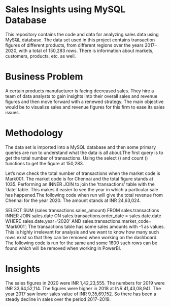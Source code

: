 # Sales Insights using MySQL Database

This repository contains the code and data for analyzing sales data using MySQL database. The data set used in this project contains transaction figures of different products, from different regions over the years 2017–2020, with a total of 150,283 rows. There is information about markets, customers, products, etc. as well.

# Business Problem

A certain products manufacturer is facing decreased sales. They hire a team of data analysts to gain insights into their overall sales and revenue figures and then move forward with a renewed strategy. The main objective would be to visualize sales and revenue figures for this firm to ease its sales issues.

# Methodology
The data set is imported into a MySQL database and then some primary queries are run to understand what the data is all about.The first query is to get the total number of transactions. Using the select () and count () functions to get the figure at 150,283.

Let’s now check the total number of transactions when the market code is Mark001. The market code is for Chennai and the total figure stands at 1035. Performing an INNER JOIN to join the ‘transactions’ table with the ‘date’ table. This makes it easier to see the year in which a particular sale has happened.The following code when run will give the total revenue from Chennai for the year 2020. The amount stands at INR 24,63,024. 

SELECT SUM (sales.transactions.sales_amount) FROM sales.transactions INNER JOIN sales.date ON sales.transactions.order_date = sales.date.date WHERE sales.date.year=‘2020’ AND sales.transactions.market_code= ‘Mark001’; The transactions table has some sales amounts with -1 as values. This is highly irrelevant for analysis and we want to know how many such rows exist so that they can be removed when working on the dashboard. The following code is run for the same and some 1600 such rows can be found which will be removed when working in PowerBI.

# Insights
The sales figures in 2020 were INR 1,42,23,555. The numbers for 2019 were INR 33,64,52,114. The figures were higher in 2018 at INR 41,43,08,941. The year 2017 saw lower sales value of INR 9,35,69,152. So there has been a steady decline in sales over the period 2017–2019.

